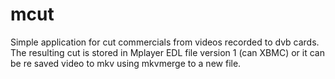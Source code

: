 mcut
====

Simple application for cut commercials from videos recorded to dvb cards. The resulting cut is stored in Mplayer EDL file version 1 (can XBMC) or it can be re saved video to mkv using mkvmerge to a new file.
